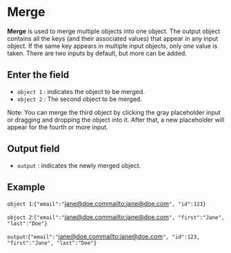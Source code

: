 # Merge

<strong>Merge</strong> is used to merge multiple objects into one object. The output object contains all the keys (and their associated values) that appear in any input object. If the same key appears in multiple input objects, only one value is taken. There are two inputs by default, but more can be added.

## Enter the field

- `object 1` : indicates the object to be merged.
- `object 2` : The second object to be merged.

Note: You can merge the third object by clicking the gray placeholder input or dragging and dropping the object into it. After that, a new placeholder will appear for the fourth or more input.

## Output field

- `output` : indicates the newly merged object.

## Example

`object 1`:`{"email":"`<u>jane@doe.commailto:jane@doe.com</u>`", "id":123}`

`object 2`:`{"email":"`<u>jane@doe.commailto:jane@doe.com</u>`", "first":"Jane", "last":"Doe"}`

`output`:`{"email":"`<u>jane@doe.commailto:jane@doe.com</u>`", "id":123, "first":"Jane", "last":"Doe"}`